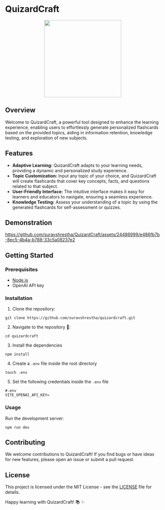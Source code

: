 # QuizardCraft

<div align="center"> 
  <img src="https://github.com/suravshrestha/QuizardCraft/assets/24486999/9d6b0017-107a-451c-975c-e72c0bdf6698" width=250 height=250 />
</div>

## Overview
Welcome to QuizardCraft, a powerful tool designed to enhance the learning experience, enabling users to effortlessly generate personalized flashcards based on the provided topics, aiding in information retention, knowledge testing, and exploration of new subjects.

## Features
- **Adaptive Learning:** QuizardCraft adapts to your learning needs, providing a dynamic and personalized study experience.
- **Topic Customization:** Input any topic of your choice, and QuizardCraft will create flashcards that cover key concepts, facts, and questions related to that subject.
- **User-Friendly Interface:** The intuitive interface makes it easy for learners and educators to navigate, ensuring a seamless experience.
- **Knowledge Testing:** Assess your understanding of a topic by using the generated flashcards for self-assessment or quizzes.

## Demonstration

https://github.com/suravshrestha/QuizardCraft/assets/24486999/e486fb7b-8ec5-4b4a-b788-33c5a08237e2

## Getting Started

### Prerequisites
- [Node.js](https://nodejs.org/en/)
- OpenAI API key

### Installation

1. Clone the repository:

```
git clone https://github.com/suravshrestha/quizardcraft.git
```

2. Navigate to the repository 📂:

```
cd quizardcraft
```

3. Install the dependencies

```
npm install
```

4. Create a `.env` file inside the root directory

```
touch .env
```

5. Set the following credentials inside the `.env` file

```
#.env
VITE_OPENAI_API_KEY=
```

### Usage

Run the development server:
```
npm run dev
```
   
## Contributing

We welcome contributions to QuizardCraft! If you find bugs or have ideas for new features, please open an issue or submit a pull request.

## License

This project is licensed under the MIT License - see the [LICENSE](LICENSE) file for details.

Happy learning with QuizardCraft! 📚 ✨
